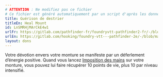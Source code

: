 ```yaml
---
# ATTENTION : Ne modifiez pas ce fichier
# Ce fichier est généré automatiquement par un script d'après les données du module Foundry VTT officiel et de sa traduction
title: Guérison de destrier
titleEn: Heal Mount
id: LnSMRHjMArCkE4w1
urlFr: https://gitlab.com/pathfinder-fr/foundryvtt-pathfinder2-fr/-/blob/master/data/feats/LnSMRHjMArCkE4w1.htm
urlEn: https://gitlab.com/hooking/foundry-vtt---pathfinder-2e/-/blob/master/packs/data/feats.db/heal-mount.json
layout: dons
---
```

Votre dévotion envers votre monture se manifeste par un déferlement d’énergie positive. Quand vous lancez [Imposition des mains](../sorts/imposition-des-mains.html) sur votre monture, vous pouvez lui faire récupérer 10 points de vie, plus 10 par niveau intensifié.
